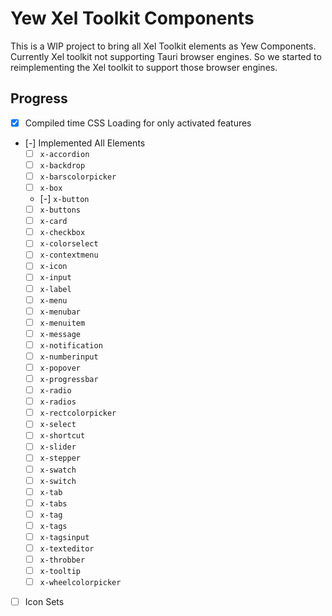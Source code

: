 # Yew Xel Toolkit Components

This is a WIP project to bring all Xel Toolkit elements as Yew
Components. Currently Xel toolkit not supporting Tauri browser engines.
So we started to reimplementing the Xel toolkit to support those browser
engines.

## Progress

* [x] Compiled time CSS Loading for only activated features
* [-] Implemented All Elements
  + [ ] `x-accordion`
  + [ ] `x-backdrop`
  + [ ] `x-barscolorpicker`
  + [ ] `x-box`
  + [-] `x-button`
  + [ ] `x-buttons`
  + [ ] `x-card`
  + [ ] `x-checkbox`
  + [ ] `x-colorselect`
  + [ ] `x-contextmenu`
  + [ ] `x-icon`
  + [ ] `x-input`
  + [ ] `x-label`
  + [ ] `x-menu`
  + [ ] `x-menubar`
  + [ ] `x-menuitem`
  + [ ] `x-message`
  + [ ] `x-notification`
  + [ ] `x-numberinput`
  + [ ] `x-popover`
  + [ ] `x-progressbar`
  + [ ] `x-radio`
  + [ ] `x-radios`
  + [ ] `x-rectcolorpicker`
  + [ ] `x-select`
  + [ ] `x-shortcut`
  + [ ] `x-slider`
  + [ ] `x-stepper`
  + [ ] `x-swatch`
  + [ ] `x-switch`
  + [ ] `x-tab`
  + [ ] `x-tabs`
  + [ ] `x-tag`
  + [ ] `x-tags`
  + [ ] `x-tagsinput`
  + [ ] `x-texteditor`
  + [ ] `x-throbber`
  + [ ] `x-tooltip`
  + [ ] `x-wheelcolorpicker`
* [ ] Icon Sets
